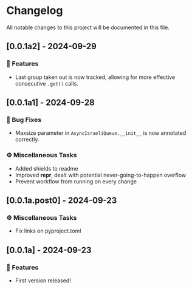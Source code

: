 # Changelog

All notable changes to this project will be documented in this file.

## [0.0.1a2] - 2024-09-29

### 🚀 Features

- Last group taken out is now tracked, allowing for more effective consecutive `.get()` calls.

## [0.0.1a1] - 2024-09-28

### 🐛 Bug Fixes

- Maxsize parameter in `AsyncIsraeliQueue.__init__` is now annotated correctly.

### ⚙️ Miscellaneous Tasks

- Added shields to readme
- Improved __repr__, dealt with potential never-going-to-happen overflow
- Prevent workflow from running on every change

## [0.0.1a.post0] - 2024-09-23

### ⚙️ Miscellaneous Tasks

- Fix links on pyproject.toml

## [0.0.1a] - 2024-09-23

### 🚀 Features

- First version released!

<!-- generated by git-cliff -->
